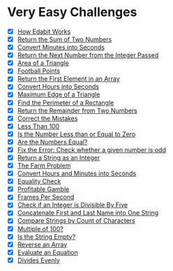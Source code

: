 # Very Easy Challenges

- [x] [How Edabit Works](./how-edabit-works.js)
- [x] [Return the Sum of Two Numbers](./return-the-sum-of-two-numbers.js)
- [x] [Convert Minutes into Seconds](./convert-minutes-into-seconds.js)
- [x] [Return the Next Number from the Integer Passed](./return-the-next-number-from-the-integer-passed.js)
- [x] [Area of a Triangle](./area-of-a-triangle.js)
- [x] [Football Points](./football-points.js)
- [x] [Return the First Element in an Array](./return-return-the-first-element-in-an-array.js)
- [x] [Convert Hours into Seconds](./convert-hours-into-seconds.js)
- [x] [Maximum Edge of a Triangle](./maximum-edge-of-a-triangle.js)
- [x] [Find the Perimeter of a Rectangle](./find-the-perimeter-of-a-rectangle.js)
- [x] [Return the Remainder from Two Numbers](./return-the-remainder-from-two-numbers.js)
- [x] [Correct the Mistakes](./correct-the-mistakes.js)
- [x] [Less Than 100](./less-than-100.js)
- [x] [Is the Number Less than or Equal to Zero](./is-the-number-less-than-or-equal-to-zero.js)
- [x] [Are the Numbers Equal?](./are-the-numbers-equal.js)
- [x] [Fix the Error: Check whether a given number is odd](./fix-the-error-check-whether-a-given-number-is-odd.js)
- [x] [Return a String as an Integer](./return-a-string-as-an-integer.js)
- [x] [The Farm Problem](./the-farm-problem.js)
- [x] [Convert Hours and Minutes into Seconds](./convert-hours-and-minutes-into-seconds.js)
- [x] [Equality Check](./equality-check.js)
- [x] [Profitable Gamble](./profitable-gamble.js)
- [x] [Frames Per Second](./frames-per-second.js)
- [x] [Check if an Integer is Divisible By Five](./check-if-an-integer-is-divisible-by-five.js)
- [x] [Concatenate First and Last Name into One String](./concatenate-first-and-last-name-into-one-string.js)
- [x] [Compare Strings by Count of Characters](./compare-strings-by-count-of-characters.js)
- [x] [Multiple of 100?](./multiple-of-100.js)
- [x] [Is the String Empty?](./is-the-string-empty.js)
- [x] [Reverse an Array](./reverse-an-array.js)
- [x] [Evaluate an Equation](./evaluate-an-equation.js)
- [x] [Divides Evenly](./divides-evenly.js)

